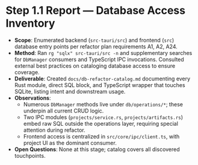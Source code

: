 # Step 1.1 Report — Database Access Inventory

- **Scope**: Enumerated backend (`src-tauri/src`) and frontend (`src`) database entry points per refactor plan requirements A1, A2, A24.
- **Method**: Ran `rg "sqlx" src-tauri/src -n` and supplementary searches for `DbManager` consumers and TypeScript IPC invocations. Consulted external best practices on cataloging database access to ensure coverage.
- **Deliverable**: Created `docs/db-refactor-catalog.md` documenting every Rust module, direct SQL block, and TypeScript wrapper that touches SQLite, listing intent and downstream usage.
- **Observations**:
  - Numerous `DbManager` methods live under `db/operations/*`; these underpin all current CRUD logic.
  - Two IPC modules (`projects/service.rs`, `projects/artifacts.rs`) embed raw SQL outside the operations layer, requiring special attention during refactor.
  - Frontend access is centralized in `src/core/ipc/client.ts`, with project UI as the dominant consumer.
- **Open Questions**: None at this stage; catalog covers all discovered touchpoints.
